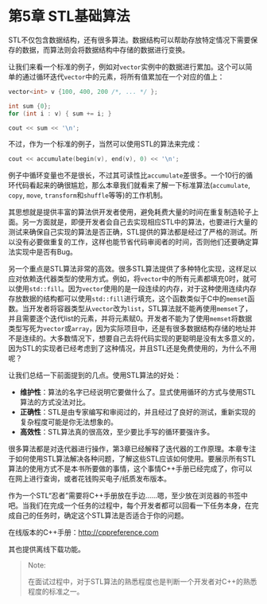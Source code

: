 # 第5章 STL基础算法

STL不仅包含数据结构，还有很多算法。数据结构可以帮助存放特定情况下需要保存的数据，而算法则会将数据结构中存储的数据进行变换。

让我们来看一个标准的例子，例如对`vector`实例中的数据进行累加。这个可以简单的通过循环迭代`vector`中的元素，将所有值累加在一个对应的值上：

```c++
vector<int> v {100, 400, 200 /*, ... */ };

int sum {0};
for (int i : v) { sum += i; }

cout << sum << '\n';
```

不过，作为一个标准的例子，当然可以使用STL的算法来完成：

```c++
cout << accumulate(begin(v), end(v), 0) << '\n';
```

例子中循环变量也不是很长，不过其可读性比`accumulate`差很多。一个10行的循环代码看起来的确很尴尬，那么本章我们就看来了解一下标准算法(`accumulate`,  `copy`,  `move`,  `transform`和`shuffle`等等)的工作机制。

其思想就是提供丰富的算法供开发者使用，避免耗费大量的时间在重复制造轮子上面。另一方面就是，即便开发者会自己去实现相应STL中的算法，也要进行大量的测试来确保自己实现的算法是否正确，STL提供的算法都是经过了严格的测试。所以没有必要做重复的工作，这样也能节省代码审阅者的时间，否则他们还要确定算法实现中是否有Bug。

另一个重点是STL算法非常的高效。很多STL算法提供了多种特化实现，这样足以应对依赖迭代器类型的使用方式。例如，将`vector`中的所有元素都填充0时，就可以使用`std::fill`。因为`vector`使用的是一段连续的内存，对于这种使用连续内存存放数据的结构都可以使用`std::fill`进行填充，这个函数类似于C中的`memset`函数。当开发者将容器类型从`vector`改为`list`，STL算法就不能再使用`memset`了，并且需要逐个迭代list的元素，并将元素赋0。开发者不能为了使用`memset`将数据类型写死为`vector`或`array`，因为实际项目中，还是有很多数据结构存储的地址并不是连续的。大多数情况下，想要自己去将代码实现的更聪明是没有太多意义的，因为STL的实现者已经考虑到了这种情况，并且STL还是免费使用的，为什么不用呢？

让我们总结一下前面提到的几点。使用STL算法的好处：

- **维护性**：算法的名字已经说明它要做什么了。显式使用循环的方式与使用STL算法的方式没法对比。
- **正确性**：STL是由专家编写和审阅过的，并且经过了良好的测试，重新实现的复杂程度可能是你无法想象的。
- **高效性**：STL算法真的很高效，至少要比手写的循环要强许多。

很多算法都是对迭代器进行操作，第3章已经解释了迭代器的工作原理。本章专注于如何使用STL算法解决各种问题，了解这些STL应该如何使用。要展示所有STL算法的使用方式不是本书所要做的事情，这个事情C++手册已经完成了，你可以在网上进行查询，或者花钱购买电子/纸质发布版本。

作为一个STL“忍者”需要将C++手册放在手边……嗯，至少放在浏览器的书签中吧。当我们在完成一个任务的过程中，每个开发者都可以回看一下任务本身，在完成自己的任务时，确定这个STL算法是否适合于你的问题。

在线版本的C++手册：http://cppreference.com

其也提供离线下载功能。

> Note:
>
> 在面试过程中，对于STL算法的熟悉程度也是判断一个开发者对C++的熟悉程度的标准之一。

